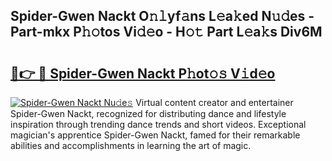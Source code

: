 ## Spider-Gwen Nackt O𝚗𝚕yf𝚊ns L𝚎a𝚔ed N𝚞𝚍es - Part-mkx P𝚑𝚘tos Vi𝚍𝚎o - H𝚘𝚝 Part L𝚎a𝚔s Div6M

# <h2><a href="http://kf8g07.oniu.top/?m=Spider-Gwen+Nackt">🔗👉 🔴 Spider-Gwen Nackt P𝚑ot𝚘𝚜 V𝚒d𝚎o</a></h2>

[![Spider-Gwen Nackt Nu𝚍e𝚜](https://i.imgur.com/0qMVB7G.gif)](http://kf8g07.oniu.top/?m=Spider-Gwen+Nackt)
Virtual content creator and entertainer Spider-Gwen Nackt, recognized for distributing dance and lifestyle inspiration through trending dance trends and short videos. Exceptional magician's apprentice Spider-Gwen Nackt, famed for their remarkable abilities and accomplishments in learning the art of magic.  

